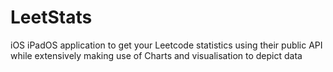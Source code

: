 # LeetStats
iOS iPadOS application to get your Leetcode statistics using their public API while extensively making use of Charts and visualisation to depict data
